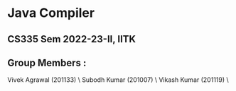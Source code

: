 # Java Compiler
## CS335 Sem 2022-23-II, IITK
## Group Members : 
Vivek Agrawal (201133) \\
Subodh Kumar (201007) \\
Vikash Kumar (201119) \\
